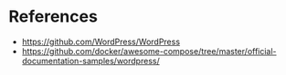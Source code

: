 # References

- https://github.com/WordPress/WordPress
- https://github.com/docker/awesome-compose/tree/master/official-documentation-samples/wordpress/
